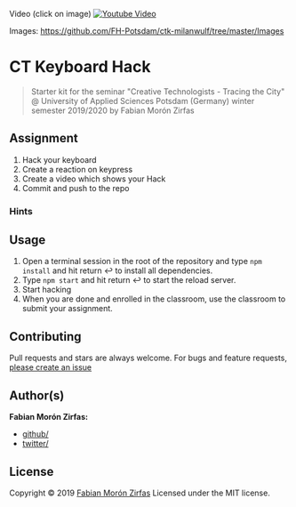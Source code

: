 Video (click on image)
[![Youtube Video](https://img.youtube.com/vi/ualzgEbyCdE/0.jpg)](https://youtu.be/ualzgEbyCdE)


Images: https://github.com/FH-Potsdam/ctk-milanwulf/tree/master/Images

# CT Keyboard Hack

> Starter kit for the seminar "Creative Technologists - Tracing the City" @ University of Applied Sciences Potsdam (Germany) winter semester 2019/2020 by Fabian Morón Zirfas

## Assignment

1. Hack your keyboard
2. Create a reaction on keypress
3. Create a video which shows your Hack
4. Commit and push to the repo

### Hints

## Usage

1. Open a terminal session in the root of the repository and type `npm install`  and hit return ↩ to install all dependencies.
2. Type `npm start` and hit return ↩ to start the reload server.
3. Start hacking
4. When you are done and enrolled in the classroom, use the classroom to submit your assignment.

## Contributing

Pull requests and stars are always welcome. For bugs and feature requests, [please create an issue](https://github.com/FH-Potsdam/dma/issues)

## Author(s)

**Fabian Morón Zirfas:**

- [github/](https://github.com/fabianmoronzirfas)
- [twitter/](http://twitter.com/fmoronzirfas)

## License

Copyright © 2019 [Fabian Morón Zirfas](https://fabianmoronzirfas.me)
Licensed under the MIT license.
